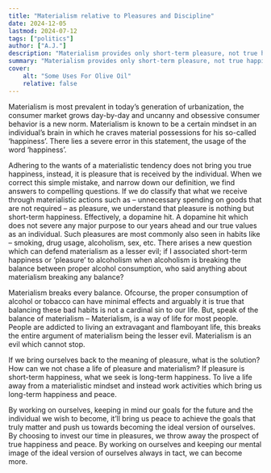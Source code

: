 ```yaml
---
title: "Materialism relative to Pleasures and Discipline" 
date: 2024-12-05
lastmod: 2024-07-12
tags: ["politics"]
author: ["A.J."]
description: "Materialism provides only short-term pleasure, not true happiness, and a fulfilling life requires focusing on self-improvement and long-term goals." 
summary: "Materialism provides only short-term pleasure, not true happiness, and a fulfilling life requires focusing on self-improvement and long-term goals."
cover:
    alt: "Some Uses For Olive Oil"
    relative: false
---
```


Materialism is most prevalent in today’s generation of urbanization, the consumer market grows day-by-day and uncanny and obsessive consumer behavior is a new norm. Materialism is known to be a certain mindset in an individual’s brain in which he craves material possessions for his so-called ‘happiness’. There lies a severe error in this statement, the usage of the word ‘happiness’.  

Adhering to the wants of a materialistic tendency does not bring you true happiness, instead, it is pleasure that is received by the individual. When we correct this simple mistake, and narrow down our definition, we find answers to compelling questions. If we do classify that what we receive through materialistic actions such as – unnecessary spending on goods that are not required – as pleasure, we understand that pleasure is nothing but short-term happiness. Effectively, a dopamine hit. A dopamine hit which does not severe any major purpose to our years ahead and our true values as an individual. Such pleasures are most commonly also seen in habits like – smoking, drug usage, alcoholism, sex, etc. There arises a new question which can defend materialism as a lesser evil; if I associated short-term happiness or ‘pleasure’ to alcoholism when alcoholism is breaking the balance between proper alcohol consumption, who said anything about materialism breaking any balance?  

Materialism breaks every balance. Ofcourse, the proper consumption of alcohol or tobacco can have minimal effects and arguably it is true that balancing these bad habits is not a cardinal sin to our life. But, speak of the balance of materialism – Materialism, is a way of life for most people. People are addicted to living an extravagant and flamboyant life, this breaks the entire argument of materialism being the lesser evil. Materialism is an evil which cannot stop.  

If we bring ourselves back to the meaning of pleasure, what is the solution? How can we not chase a life of pleasure and materialism? If pleasure is short-term happiness, what we seek is long-term happiness. To live a life away from a materialistic mindset and instead work activities which bring us long-term happiness and peace.  

By working on ourselves, keeping in mind our goals for the future and the individual we wish to become, it’ll bring us peace to achieve the goals that truly matter and push us towards becoming the ideal version of ourselves. By choosing to invest our time in pleasures, we throw away the prospect of true happiness and peace. By working on ourselves and keeping our mental image of the ideal version of ourselves always in tact, we can become more.
